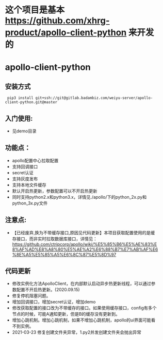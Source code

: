 # 这个项目是基本 https://github.com/xhrg-product/apollo-client-python 来开发的
# apollo-client-python

## 安装方式
```shell
 pip3 install git+ssh://git@gitlab.badambiz.com/weiyu-server/apollo-client-python.git@master
```

## 入门使用:

* 见demo目录

## 功能点：
* apollo配置中心拉取配置
* 支持回调接口
* secret认证
* 支持灰度发布
* 支持本地文件缓存
* 默认开启热更新，参数配置可以不开启热更新
* 同时支持python2.x和python3.x，详情见./apollo/下的python_2x.py和python_3x.py文件

## 注意点:
* 【已经废弃,换为不带缓存接口,原因见代码更新】本项目获取配置使用的是缓存接口，而非实时拉取数据库接口，详情见：https://github.com/ctripcorp/apollo/wiki/%E5%85%B6%E5%AE%83%E8%AF%AD%E8%A8%80%E5%AE%A2%E6%88%B7%E7%AB%AF%E6%8E%A5%E5%85%A5%E6%8C%87%E5%8D%97

## 代码更新
* 修改实例化方法ApolloClient，在内部默认启动异步热更新线程，可以通过参数配置不开启热更新。(2020.09.15)
* 修复停机阻塞问题。
* 增加回调接口，增加secret认证，增加demo
* 修改获取配置的接口改为不带缓存的接口。如果使用缓存接口，config有多个节点的时候，可能A通知更新，但是B的缓存没有更新到。
* 增加心跳机制。增加心跳机制，如果不增加心跳机制，apollo的ui界面可能看不到实例。
* 2021-03-23 修复创建文件夹异常，1.py2并发创建文件夹会抛出异常

